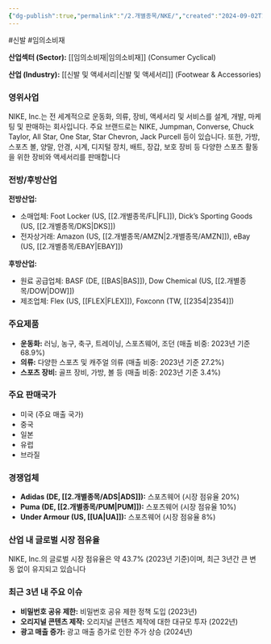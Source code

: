 ```yaml
---
{"dg-publish":true,"permalink":"/2.개별종목/NKE/","created":"2024-09-02T12:22:37.528+09:00","updated":"2025-07-29T21:37:04.975+09:00"}
---
```


#신발 #임의소비재


**산업섹터 (Sector):** [[임의소비재\|임의소비재]] (Consumer Cyclical)  

**산업 (Industry):** [[신발 및 액세서리\|신발 및 액세서리]] (Footwear & Accessories)

### 영위사업

NIKE, Inc.는 전 세계적으로 운동화, 의류, 장비, 액세서리 및 서비스를 설계, 개발, 마케팅 및 판매하는 회사입니다. 주요 브랜드로는 NIKE, Jumpman, Converse, Chuck Taylor, All Star, One Star, Star Chevron, Jack Purcell 등이 있습니다. 또한, 가방, 스포츠 볼, 양말, 안경, 시계, 디지털 장치, 배트, 장갑, 보호 장비 등 다양한 스포츠 활동을 위한 장비와 액세서리를 판매합니다

### 전방/후방산업

**전방산업:**

- 소매업체: Foot Locker (US, [[2.개별종목/FL\|FL]]), Dick’s Sporting Goods (US, [[2.개별종목/DKS\|DKS]])
- 전자상거래: Amazon (US, [[2.개별종목/AMZN\|2.개별종목/AMZN]]), eBay (US, [[2.개별종목/EBAY\|EBAY]])

**후방산업:**

- 원료 공급업체: BASF (DE, [[BAS\|BAS]]), Dow Chemical (US, [[2.개별종목/DOW\|DOW]])
- 제조업체: Flex (US, [[FLEX\|FLEX]]), Foxconn (TW, [[2354\|2354]])

### 주요제품

- **운동화:** 러닝, 농구, 축구, 트레이닝, 스포츠웨어, 조던 (매출 비중: 2023년 기준 68.9%)
- **의류:** 다양한 스포츠 및 캐주얼 의류 (매출 비중: 2023년 기준 27.2%)
- **스포츠 장비:** 골프 장비, 가방, 볼 등 (매출 비중: 2023년 기준 3.4%)

### 주요 판매국가

- 미국 (주요 매출 국가)
- 중국
- 일본
- 유럽
- 브라질

### 경쟁업체

- **Adidas (DE, [[2.개별종목/ADS\|ADS]]):** 스포츠웨어 (시장 점유율 20%)
- **Puma (DE, [[2.개별종목/PUM\|PUM]]):** 스포츠웨어 (시장 점유율 10%)
- **Under Armour (US, [[UA\|UA]]):** 스포츠웨어 (시장 점유율 8%)

### 산업 내 글로벌 시장 점유율

NIKE, Inc.의 글로벌 시장 점유율은 약 43.7% (2023년 기준)이며, 최근 3년간 큰 변동 없이 유지되고 있습니다

### 최근 3년 내 주요 이슈

- **비밀번호 공유 제한:** 비밀번호 공유 제한 정책 도입 (2023년)
- **오리지널 콘텐츠 제작:** 오리지널 콘텐츠 제작에 대한 대규모 투자 (2022년)
- **광고 매출 증가:** 광고 매출 증가로 인한 주가 상승 (2024년)